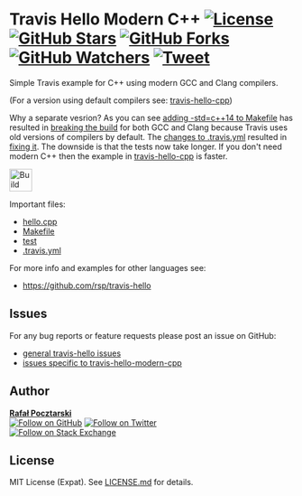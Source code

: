 Travis Hello Modern C++ [![License][license-img]][license-url] [![GitHub Stars][stars-img]][stars-url] [![GitHub Forks][forks-img]][forks-url] [![GitHub Watchers][watchers-img]][watchers-url] [![Tweet][tweet-img]][tweet-url]
=
Simple Travis example for C++ using modern GCC and Clang compilers.

(For a version using default compilers see: [travis-hello-cpp][cpp-url])

Why a separate vesrion? As you can see [adding -std=c++14 to Makefile](https://github.com/rsp/travis-hello-modern-cpp/commit/91ae62f448733b4e43ca3b8fffbd96d7dfc29c5a) has resulted in [breaking the build](https://travis-ci.org/rsp/travis-hello-modern-cpp/builds/171760012) for both GCC and Clang because Travis uses old versions of compilers by default. The [changes to .travis.yml](https://github.com/rsp/travis-hello-modern-cpp/commit/e1150984643c0ba2e53b9e4c0ce8939b528f850e) resulted in [fixing it](https://travis-ci.org/rsp/travis-hello-modern-cpp/builds/171760541). The downside is that the tests now take longer. If you don't need modern C++ then the example in [travis-hello-cpp][cpp-url] is faster.

[<img alt="Build Status" src="https://travis-ci.org/rsp/travis-hello-modern-cpp.svg?branch=master" height="40">][travis-url]

Important files:

* [hello.cpp](hello.cpp)
* [Makefile](Makefile)
* [test](test)
* [.travis.yml](.travis.yml)

For more info and examples for other languages see:

* https://github.com/rsp/travis-hello

Issues
------
For any bug reports or feature requests
please post an issue on GitHub:

* [general travis-hello issues][issues-main-url]
* [issues specific to travis-hello-modern-cpp][issues-ver-url]

Author
------
[**Rafał Pocztarski**](https://pocztarski.com/)
<br/>
[![Follow on GitHub][github-follow-img]][github-follow-url]
[![Follow on Twitter][twitter-follow-img]][twitter-follow-url]
<br/>
[![Follow on Stack Exchange][stackexchange-img]][stackoverflow-url]

License
-------
MIT License (Expat). See [LICENSE.md](LICENSE.md) for details.

[main-url]: https://github.com/rsp/travis-hello
[cpp-url]: https://github.com/rsp/travis-hello-cpp
[github-url]: https://github.com/rsp/travis-hello-modern-cpp
[readme-url]: https://github.com/rsp/travis-hello-modern-cpp#readme
[issues-main-url]: https://github.com/rsp/travis-hello/issues
[issues-ver-url]: https://github.com/rsp/travis-hello-modern-cpp/issues
[stars-url]: https://github.com/rsp/travis-hello-modern-cpp/stargazers
[watchers-url]: https://github.com/rsp/travis-hello-modern-cpp/watchers
[forks-url]: https://github.com/rsp/travis-hello-modern-cpp/network/members
[stars-img]: https://img.shields.io/github/stars/rsp/travis-hello-modern-cpp.svg?style=social&amp;label=Stars
[forks-img]: https://img.shields.io/github/forks/rsp/travis-hello-modern-cpp.svg?style=social&amp;label=Forks
[watchers-img]: https://img.shields.io/github/watchers/rsp/travis-hello-modern-cpp.svg?style=social&amp;label=Watchers
[tweet-img]: https://img.shields.io/twitter/url/https/github.com/rsp/travis-hello-modern-cpp.svg?style=social
[tweet-url]: https://twitter.com/intent/tweet?text=%23Travis+example+for+modern+C%2b%2b+with+new+GCC+and+CLang+by+@pocztarski:&url=https%3A%2F%2Fgithub.com%2Frsp%2Ftravis-hello-modern-cpp
[license-url]: https://github.com/rsp/travis-hello-modern-cpp/blob/master/LICENSE.md
[license-img]: https://img.shields.io/github/license/rsp/travis-hello-modern-cpp.svg
[travis-url]: https://travis-ci.org/rsp/travis-hello-modern-cpp
[travis-img]: https://travis-ci.org/rsp/travis-hello-modern-cpp.svg?branch=master
[snyk-url]: https://snyk.io/test/github/rsp/travis-hello-modern-cpp
[snyk-img]: https://snyk.io/test/github/rsp/travis-hello-modern-cpp/badge.svg
[github-follow-url]: https://github.com/rsp
[github-follow-img]: https://img.shields.io/github/followers/rsp.svg?style=social&label=Follow
[twitter-follow-url]: https://twitter.com/intent/follow?screen_name=pocztarski
[twitter-follow-img]: https://img.shields.io/twitter/follow/pocztarski.svg?style=social&label=Follow
[stackoverflow-url]: https://stackoverflow.com/users/613198/rsp
[stackexchange-url]: https://stackexchange.com/users/303952/rsp
[stackexchange-img]: https://stackexchange.com/users/flair/303952.png
[gitlab-url]: https://gitlab.com/rsp/travis-hello-modern-cpp
[gitlabci-img]: https://gitlab.com/rsp/travis-hello-modern-cpp/badges/master/build.svg
[gitlabci-url]: https://gitlab.com/rsp/travis-hello-modern-cpp/builds
